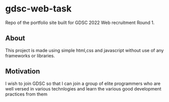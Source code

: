 # gdsc-web-task
Repo of the portfolio site built for GDSC 2022 Web recruitment Round 1.

## About 
This project is made using simple html,css and javascript without use of any frameworks or libraries.

## Motivation
I wish to join GDSC so that I can join a group of elite programmers who are well versed in various technlogies and learn the various good development practices from them
